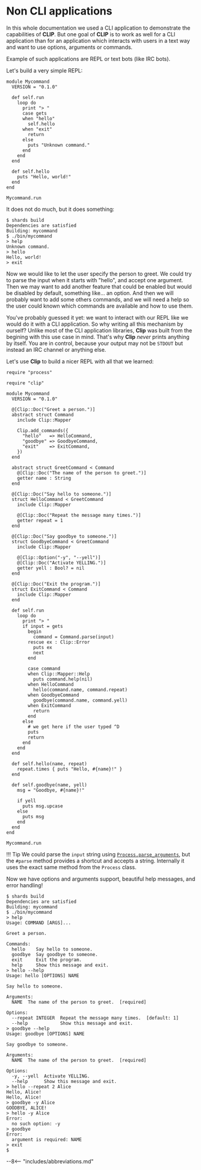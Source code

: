 # Non CLI applications

In this whole documentation we used a CLI application to demonstrate the capabilities of **CLIP**.
But one goal of **CLIP** is to work as well for a CLI application than for an application which interacts with users in a text way and want to use options, arguments or commands.

Example of such applications are REPL or text bots (like IRC bots).

Let's build a very simple REPL:

```Crystal
module Mycommand
  VERSION = "0.1.0"

  def self.run
    loop do
      print "> "
      case gets
      when "hello"
        self.hello
      when "exit"
        return
      else
        puts "Unknown command."
      end
    end
  end

  def self.hello
    puts "Hello, world!"
  end
end

Mycommand.run
```

It does not do much, but it does something:

```console
$ shards build
Dependencies are satisfied
Building: mycommand
$ ./bin/mycommand
> help
Unknown command.
> hello
Hello, world!
> exit
```

Now we would like to let the user specify the person to greet.
We could try to parse the input when it starts with "hello", and accept one argument.
Then we may want to add another feature that could be enabled but would be disabled by default, something like… an option.
And then we will probably want to add some others commands, and we will need a help so the user could known which commands are available and how to use them.

You've probably guessed it yet: we want to interact with our REPL like we would do it with a CLI application.
So why writing all this mechanism by ourself?
Unlike most of the CLI application libraries, **Clip** was built from the begining with this use case in mind.
That's why **Clip** _never_ prints anything by itself.
You are in control, because your output may not be `STDOUT` but instead an IRC channel or anything else.

Let's use **Clip** to build a nicer REPL with all that we learned:

```Crystal
require "process"

require "clip"

module Mycommand
  VERSION = "0.1.0"

  @[Clip::Doc("Greet a person.")]
  abstract struct Command
    include Clip::Mapper

    Clip.add_commands({
      "hello"   => HelloCommand,
      "goodbye" => GoodbyeCommand,
      "exit"    => ExitCommand,
    })
  end

  abstract struct GreetCommand < Command
    @[Clip::Doc("The name of the person to greet.")]
    getter name : String
  end

  @[Clip::Doc("Say hello to someone.")]
  struct HelloCommand < GreetCommand
    include Clip::Mapper

    @[Clip::Doc("Repeat the message many times.")]
    getter repeat = 1
  end

  @[Clip::Doc("Say goodbye to someone.")]
  struct GoodbyeCommand < GreetCommand
    include Clip::Mapper

    @[Clip::Option("-y", "--yell")]
    @[Clip::Doc("Activate YELLING.")]
    getter yell : Bool? = nil
  end

  @[Clip::Doc("Exit the program.")]
  struct ExitCommand < Command
    include Clip::Mapper
  end

  def self.run
    loop do
      print "> "
      if input = gets
        begin
          command = Command.parse(input)
        rescue ex : Clip::Error
          puts ex
          next
        end

        case command
        when Clip::Mapper::Help
          puts command.help(nil)
        when HelloCommand
          hello(command.name, command.repeat)
        when GoodbyeCommand
          goodbye(command.name, command.yell)
        when ExitCommand
          return
        end
      else
        # we get here if the user typed ^D
        puts
        return
      end
    end
  end

  def self.hello(name, repeat)
    repeat.times { puts "Hello, #{name}!" }
  end

  def self.goodbye(name, yell)
    msg = "Goodbye, #{name}!"

    if yell
      puts msg.upcase
    else
      puts msg
    end
  end
end

Mycommand.run
```

!!! Tip
    We could parse the `input` string using [`Process.parse_arguments`](https://crystal-lang.org/api/1.0.0/Process.html#parse_arguments(line:String):Array(String)-class-method), but the `#parse` method provides a shortcut and accepts a string.
    Internally it uses the exact same method from the `Process` class.

Now we have options and arguments support, beautiful help messages, and error handling!

```console
$ shards build
Dependencies are satisfied
Building: mycommand
$ ./bin/mycommand
> help
Usage: COMMAND [ARGS]...

Greet a person.

Commands:
  hello    Say hello to someone.
  goodbye  Say goodbye to someone.
  exit     Exit the program.
  help     Show this message and exit.
> hello --help
Usage: hello [OPTIONS] NAME

Say hello to someone.

Arguments:
  NAME  The name of the person to greet.  [required]

Options:
  --repeat INTEGER  Repeat the message many times.  [default: 1]
  --help            Show this message and exit.
> goodbye --help
Usage: goodbye [OPTIONS] NAME

Say goodbye to someone.

Arguments:
  NAME  The name of the person to greet.  [required]

Options:
  -y, --yell  Activate YELLING.
  --help      Show this message and exit.
> hello --repeat 2 Alice
Hello, Alice!
Hello, Alice!
> goodbye -y Alice
GOODBYE, ALICE!
> hello -y Alice
Error:
  no such option: -y
> goodbye
Error:
  argument is required: NAME
> exit
$
```

--8<-- "includes/abbreviations.md"
